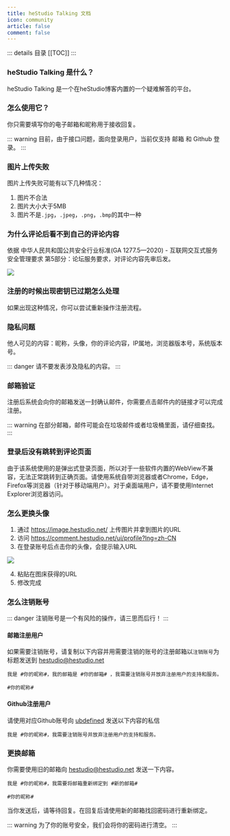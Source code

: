 ```yaml
---
title: heStudio Talking 文档
icon: community
article: false
comment: false
---
```


::: details 目录
[[TOC]]
:::

### heStudio Talking 是什么？
heStudio Talking 是一个在heStudio博客内置的一个疑难解答的平台。

### 怎么使用它？
你只需要填写你的电子邮箱和昵称用于接收回复。

::: warning 
目前，由于接口问题，面向登录用户，当前仅支持 邮箱 和 Github 登录。
:::

### 图片上传失败
图片上传失败可能有以下几种情况：

1. 图片不合法
2. 图片大小大于5MB
3. 图片不是`.jpg`，`.jpeg`，`.png`，`.bmp`的其中一种

### 为什么评论后看不到自己的评论内容
依据 中华人民共和国公共安全行业标准(GA 1277.5—2020) - 互联网交互式服务安全管理要求 第5部分：论坛服务要求，对评论内容先审后发。

![](https://image.hestudio.net/i/2023/06/26/6498878708cf5.jpg)

### 注册的时候出现密钥已过期怎么处理
如果出现这种情况，你可以尝试重新操作注册流程。


### 隐私问题
他人可见的内容：昵称，头像，你的评论内容，IP属地，浏览器版本号，系统版本号。

::: danger 
请不要发表涉及隐私的内容。
:::

### 邮箱验证
注册后系统会向你的邮箱发送一封确认邮件，你需要点击邮件内的链接才可以完成注册。

::: warning 
在部分邮箱，邮件可能会在垃圾邮件或者垃圾桶里面，请仔细查找。
:::

### 登录后没有跳转到评论页面
由于该系统使用的是弹出式登录页面，所以对于一些软件内置的WebView不兼容，无法正常跳转到正确页面。请使用系统自带浏览器或者Chrome，Edge，Firefox等浏览器（针对于移动端用户）。对于桌面端用户，请不要使用Internet Explorer浏览器访问。

### 怎么更换头像
1. 通过 https://image.hestudio.net/ 上传图片并拿到图片的URL
2. 访问 https://comment.hestudio.net/ui/profile?lng=zh-CN 
3. 在登录账号后点击你的头像，会提示输入URL

![](https://image.hestudio.net/i/2023/08/12/64d73f7003ac7.png)

4. 粘贴在图床获得的URL
5. 修改完成

### 怎么注销账号

::: danger
注销账号是一个有风险的操作，请三思而后行！
:::

#### 邮箱注册用户
如果需要注销账号，请复制以下内容并用需要注销的账号的注册邮箱以`注销账号`为标题发送到 [hestudio@hestudio.net](mailto:hestudio@hestudio.net)

```text
我是 #你的昵称#，我的邮箱是 #你的邮箱# ，我需要注销账号并放弃注册用户的支持和服务。

#你的昵称#
```

#### Github注册用户
请使用对应Github账号向 [ubdefined](https://github.com/undefined-hestudio) 发送以下内容的私信

```text
我是 #你的昵称#，我需要注销账号并放弃注册用户的支持和服务。
```

### 更换邮箱
你需要使用旧的邮箱向 [hestudio@hestudio.net](mailto:hestudio@hestudio.net) 发送一下内容。
```text
我是 #你的昵称#，我需要将邮箱重新绑定到 #新的邮箱#

#你的昵称#
```

当你发送后，请等待回复。在回复后请使用新的邮箱找回密码进行重新绑定。

::: warning
为了你的账号安全，我们会将你的密码进行清空。
:::



